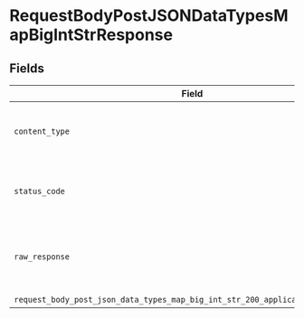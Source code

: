 # RequestBodyPostJSONDataTypesMapBigIntStrResponse


## Fields

| Field                                                                                                                                                                        | Type                                                                                                                                                                         | Required                                                                                                                                                                     | Description                                                                                                                                                                  |
| ---------------------------------------------------------------------------------------------------------------------------------------------------------------------------- | ---------------------------------------------------------------------------------------------------------------------------------------------------------------------------- | ---------------------------------------------------------------------------------------------------------------------------------------------------------------------------- | ---------------------------------------------------------------------------------------------------------------------------------------------------------------------------- |
| `content_type`                                                                                                                                                               | *Optional[str]*                                                                                                                                                              | :heavy_check_mark:                                                                                                                                                           | HTTP response content type for this operation                                                                                                                                |
| `status_code`                                                                                                                                                                | *Optional[int]*                                                                                                                                                              | :heavy_check_mark:                                                                                                                                                           | HTTP response status code for this operation                                                                                                                                 |
| `raw_response`                                                                                                                                                               | [requests.Response](https://requests.readthedocs.io/en/latest/api/#requests.Response)                                                                                        | :heavy_minus_sign:                                                                                                                                                           | Raw HTTP response; suitable for custom response parsing                                                                                                                      |
| `request_body_post_json_data_types_map_big_int_str_200_application_json_object`                                                                                              | [Optional[operations.RequestBodyPostJSONDataTypesMapBigIntStr200ApplicationJSON]](undefined/models/operations/requestbodypostjsondatatypesmapbigintstr200applicationjson.md) | :heavy_minus_sign:                                                                                                                                                           | OK                                                                                                                                                                           |